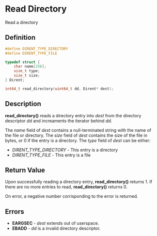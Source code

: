 # Read Directory
Read a directory

## Definition

```c
#define DIRENT_TYPE_DIRECTORY
#define DIRENT_TYPE_FILE

typedef struct {
    char name[256];
    size_t type;
    size_t size;
} Dirent;

int64_t read_directory(uint64_t dd, Dirent* dest);
```

## Description
**read_directory()** reads a directory entry into *dest* from the directory descriptor *dd* and increaments the iterator behind *dd*.

The *name* field of *dest* contains a null-terminated string with the name of the file or directory. The *size* field of *dest* contains the size of the file in bytes, or 0 if the entry is a directory. The *type* field of *dest* can be either:
 * *DIRENT_TYPE_DIRECTORY* - This entry is a directory
 * *DIRENT_TYPE_FILE* - This entry is a file

## Return Value
Upon successfully reading a directory entry, **read_directory()** returns 1.
If there are no more entries to read, **read_directory()** returns 0.

On error, a negative number corrisponding to the error is returned.

## Errors
 * **EARGSEC** - *dest* extends out of userspace.
 * **EBADD** - *dd* is a invalid directory descriptor.